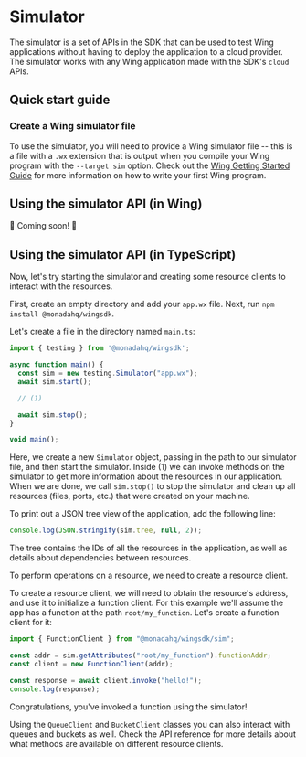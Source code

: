 # Simulator

The simulator is a set of APIs in the SDK that can be used to test Wing
applications without having to deploy the application to a cloud provider. The
simulator works with any Wing application made with the SDK's `cloud` APIs.

## Quick start guide

### Create a Wing simulator file

To use the simulator, you will need to provide a Wing simulator file -- this is
a file with a `.wx` extension that is output when you compile your Wing program
with the `--target sim` option. Check out the [Wing Getting Started
Guide](../../../README.md) for more information on how to write your first Wing
program.

## Using the simulator API (in Wing)

🚧 Coming soon! 🚧

## Using the simulator API (in TypeScript)

Now, let's try starting the simulator and creating some resource clients to
interact with the resources.

First, create an empty directory and add your `app.wx` file. Next, run `npm install @monadahq/wingsdk`.

Let's create a file in the directory named `main.ts`:

```typescript
import { testing } from '@monadahq/wingsdk';

async function main() {
  const sim = new testing.Simulator("app.wx");
  await sim.start();

  // (1)

  await sim.stop();
}

void main();
```

Here, we create a new `Simulator` object, passing in the path to our simulator
file, and then start the simulator. Inside (1) we can invoke methods on the
simulator to get more information about the resources in our application. When
we are done, we call `sim.stop()` to stop the simulator and clean up all
resources (files, ports, etc.) that were created on your machine.

To print out a JSON tree view of the application, add the following line:

```typescript
console.log(JSON.stringify(sim.tree, null, 2));
```

The tree contains the IDs of all the resources in the application, as well as
details about dependencies between resources.

<!--
TODO: In the future we might design a more full simulator address scheme like:
sim://SIM-ID/RESOURCE-TYPE/RESOURCE-ID
-->

To perform operations on a resource, we need to create a resource client.

To create a resource client, we will need to obtain the resource's address, and
use it to initialize a function client. For this example we'll assume the app
has a function at the path `root/my_function`. Let's create a function client
for it:

```typescript
import { FunctionClient } from "@monadahq/wingsdk/sim";

const addr = sim.getAttributes("root/my_function").functionAddr;
const client = new FunctionClient(addr);

const response = await client.invoke("hello!");
console.log(response);
```

<!--
NOTE: maybe we can simplify the API to something like

const client = sim.createClient("cloud.Function", "root/my_function") as FunctionClient;
// throws if resource named "root/my_function" is not a "cloud.Funciton"
-->

Congratulations, you've invoked a function using the simulator!

Using the `QueueClient` and `BucketClient` classes you can also interact with
queues and buckets as well. Check the API reference for more details about what
methods are available on different resource clients.
